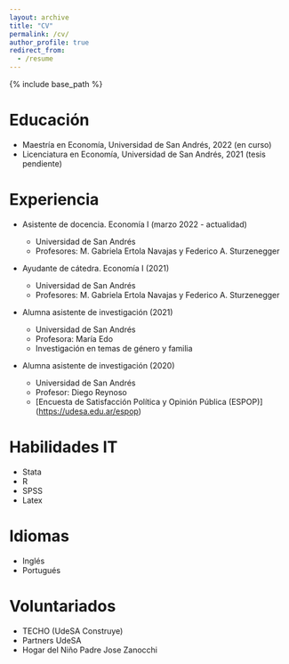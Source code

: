 ```yaml
---
layout: archive
title: "CV"
permalink: /cv/
author_profile: true
redirect_from:
  - /resume
---
```


{% include base_path %}

Educación
======
* Maestría en Economía, Universidad de San Andrés, 2022 (en curso)
* Licenciatura en Economía, Universidad de San Andrés, 2021 (tesis pendiente)

Experiencia
======
* Asistente de docencia. Economía I (marzo 2022 - actualidad)
  * Universidad de San Andrés
  * Profesores: M. Gabriela Ertola Navajas y Federico A. Sturzenegger

* Ayudante de cátedra. Economía I (2021)
  * Universidad de San Andrés
  * Profesores: M. Gabriela Ertola Navajas y Federico A. Sturzenegger

* Alumna asistente de investigación (2021)
  * Universidad de San Andrés
  * Profesora: María Edo
  * Investigación en temas de género y familia

* Alumna asistente de investigación (2020)
  * Universidad de San Andrés
  * Profesor: Diego Reynoso
  * [Encuesta de Satisfacción Política y Opinión Pública (ESPOP)] (https://udesa.edu.ar/espop)
  
Habilidades IT
======
* Stata
* R
* SPSS
* Latex

Idiomas
======
* Inglés
* Portugués

Voluntariados
======
* TECHO (UdeSA Construye) 
* Partners UdeSA
* Hogar del Niño Padre Jose Zanocchi 
